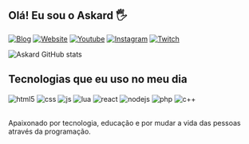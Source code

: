 ## Olá! Eu sou o Askard 🖐️

[![Blog](https://img.shields.io/website?label=Discord&style=for-the-badge&url=https://discord.gg/XFJZJFgRDP/)](https://discord.gg/XFJZJFgRDP)
[![Website](https://img.shields.io/website?label=Website&style=for-the-badge&url=https://tropicalresources.com.br/)](https://tropicalresources.com.br/)
[![Youtube](https://img.shields.io/badge/YouTube-FF0000?style=for-the-badge&logo=youtube&logoColor=white)](https://youtube.com/@Askard)
[![Instagram](https://img.shields.io/badge/Instagram-E4405F?style=for-the-badge&logo=instagram&logoColor=white)](https://instagram.com/breve)
[![Twitch](https://img.shields.io/badge/Twitch-9146FF?style=for-the-badge&logo=twitch&logoColor=white)](https://twitch.tv/breve)

![Askard GitHub stats](https://github-readme-stats.vercel.app/api?username=Askardevs&show_icons=true&theme=dracula&count_private=true&locale=pt-br)

## Tecnologias que eu uso no meu dia

<div style="display: inline_block">
  <img align="center" alt="html5" src="https://img.shields.io/badge/HTML5-E34F26?style=for-the-badge&logo=html5&logoColor=white" />
  <img align="center" alt="css" src="https://img.shields.io/badge/CSS3-1572B6?style=for-the-badge&logo=css3&logoColor=white" />
  <img align="center" alt="js" src="https://img.shields.io/badge/JavaScript-F7DF1E?style=for-the-badge&logo=javascript&logoColor=black" />
  <img align="center" alt="lua" src="https://img.shields.io/badge/Lua-2C2D72?style=for-the-badge&logo=lua&logoColor=white" />
  <img align="center" alt="react" src="https://img.shields.io/badge/React-20232A?style=for-the-badge&logo=react&logoColor=61DAFB" />
  <img align="center" alt="nodejs" src="https://img.shields.io/badge/Node.js-43853D?style=for-the-badge&logo=node.js&logoColor=white" />
  <img align="center" alt="php" src="https://img.shields.io/badge/PHP-777BB4?style=for-the-badge&logo=php&logoColor=white" />
  <img align="center" alt="c++" src="https://img.shields.io/badge/C%2B%2B-00599C?style=for-the-badge&logo=c%2B%2B&logoColor=white" />
  
</div><br/>

Apaixonado por tecnologia, educação e por mudar a vida das pessoas através da programação.
